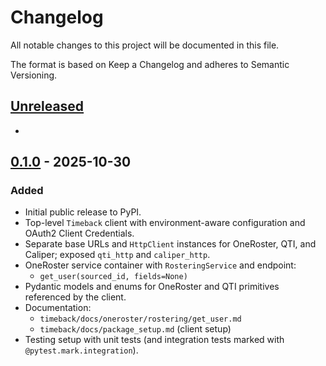 # Changelog

All notable changes to this project will be documented in this file.

The format is based on Keep a Changelog and adheres to Semantic Versioning.

## [Unreleased]

-

## [0.1.0] - 2025-10-30

### Added
- Initial public release to PyPI.
- Top-level `Timeback` client with environment-aware configuration and OAuth2 Client Credentials.
- Separate base URLs and `HttpClient` instances for OneRoster, QTI, and Caliper; exposed `qti_http` and `caliper_http`.
- OneRoster service container with `RosteringService` and endpoint:
  - `get_user(sourced_id, fields=None)`
- Pydantic models and enums for OneRoster and QTI primitives referenced by the client.
- Documentation:
  - `timeback/docs/oneroster/rostering/get_user.md`
  - `timeback/docs/package_setup.md` (client setup)
- Testing setup with unit tests (and integration tests marked with `@pytest.mark.integration`).

[Unreleased]: https://github.com/caseywschmid/timeback-package/compare/v0.1.0...HEAD
[0.1.0]: https://github.com/caseywschmid/timeback-package/releases/tag/v0.1.0
